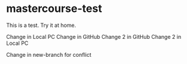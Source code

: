 # mastercourse-test
This is a test. Try it at home.

Change in Local PC 
Change in GitHub
Change 2 in GitHub
Change 2 in Local PC

Change in new-branch for conflict
